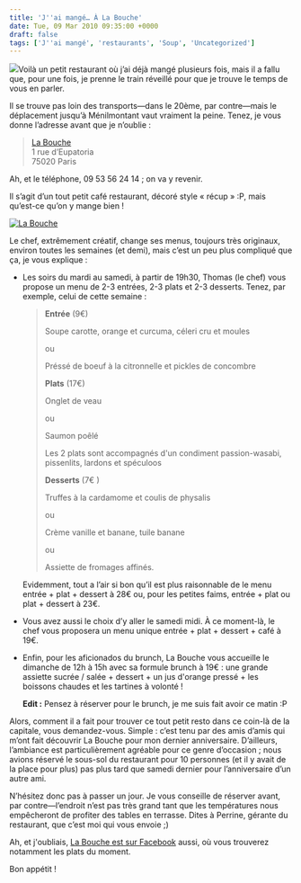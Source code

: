```yaml
---
title: 'J''ai mangé… À La Bouche'
date: Tue, 09 Mar 2010 09:35:00 +0000
draft: false
tags: ['J''ai mangé', 'restaurants', 'Soup', 'Uncategorized']
---
```


![](https://67.media.tumblr.com/tumblr_kz0csuap4v1qz9g4x.jpg)Voilà un petit restaurant où j’ai déjà mangé plusieurs fois, mais il a fallu que, pour une fois, je prenne le train réveillé pour que je trouve le temps de vous en parler.

Il se trouve pas loin des transports—dans le 20ème, par contre—mais le déplacement jusqu’à Ménilmontant vaut vraiment la peine. Tenez, je vous donne l’adresse avant que je n’oublie :

> [La Bouche](http://maps.google.com/places/fr/paris/rue-d'eupatoria/1/-la-bouche?hl=en)  
> 1 rue d’Eupatoria  
> 75020 Paris

Ah, et le téléphone, 09 53 56 24 14 ; on va y revenir.

Il s’agit d’un tout petit café restaurant, décoré style « récup » :P, mais qu’est-ce qu’on y mange bien !

[![La Bouche](https://67.media.tumblr.com/tumblr_kz0cs67tXk1qzn0y8o1_400.jpg)](http://soup.madd0.com/private/436551451/tumblr_kz0cs67tXk1qzn0y8)

Le chef, extrêmement créatif, change ses menus, toujours très originaux, environ toutes les semaines (et demi), mais c’est un peu plus compliqué que ça, je vous explique :

*   Les soirs du mardi au samedi, à partir de 19h30, Thomas (le chef) vous propose un menu de 2-3 entrées, 2-3 plats et 2-3 desserts. Tenez, par exemple, celui de cette semaine :
    
    > **Entrée** (9€)
    > 
    > Soupe carotte, orange et curcuma, céleri cru et moules
    > 
    > ou
    > 
    > Préssé de boeuf à la citronnelle et pickles de concombre
    > 
    > **Plats** (17€)
    > 
    > Onglet de veau
    > 
    > ou
    > 
    > Saumon poêlé
    > 
    > Les 2 plats sont accompagnés d'un condiment passion-wasabi, pissenlits, lardons et spéculoos
    > 
    > **Desserts** (7€ )
    > 
    > Truffes à la cardamome et coulis de physalis
    > 
    > ou
    > 
    > Crème vanille et banane, tuile banane
    > 
    > ou
    > 
    > Assiette de fromages affinés.
    
    Evidemment, tout a l’air si bon qu’il est plus raisonnable de le menu entrée + plat + dessert à 28€ ou, pour les petites faims, entrée + plat ou plat + dessert à 23€.
    
*   Vous avez aussi le choix d’y aller le samedi midi. À ce moment-là, le chef vous proposera un menu unique entrée + plat + dessert + café à 19€.
*   Enfin, pour les aficionados du brunch, La Bouche vous accueille le dimanche de 12h à 15h avec sa formule brunch à 19€ : une grande assiette sucrée / salée + dessert + un jus d'orange pressé + les boissons chaudes et les tartines à volonté !
    
    **Edit :** Pensez à réserver pour le brunch, je me suis fait avoir ce matin :P
    

Alors, comment il a fait pour trouver ce tout petit resto dans ce coin-là de la capitale, vous demandez-vous. Simple : c’est tenu par des amis d’amis qui m’ont fait découvrir La Bouche pour mon dernier anniversaire. D’ailleurs, l’ambiance est particulièrement agréable pour ce genre d’occasion ; nous avions réservé le sous-sol du restaurant pour 10 personnes (et il y avait de la place pour plus) pas plus tard que samedi dernier pour l’anniversaire d’un autre ami.

N’hésitez donc pas à passer un jour. Je vous conseille de réserver avant, par contre—l’endroit n’est pas très grand tant que les températures nous empêcheront de profiter des tables en terrasse. Dites à Perrine, gérante du restaurant, que c’est moi qui vous envoie ;)

Ah, et j'oubliais, [La Bouche est sur Facebook](http://www.facebook.com/group.php?gid=41686414105&ref=mf&v=info) aussi, où vous trouverez notamment les plats du moment.

Bon appétit !